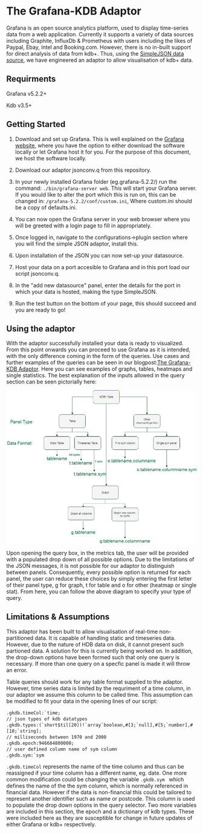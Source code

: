 # The Grafana-KDB Adaptor
Grafana is an open source analytics platform, used to display time-series data from a web application. Currently it supports a variety of data sources including Graphite, InfluxDb & Prometheus with users including the likes of Paypal, Ebay, Intel and Booking.com.  However, there is no in-built support for direct analysis of data from kdb+. Thus, using the [SimpleJSON data source](https://github.com/grafana/simple-json-datasource), we have engineered an adaptor to allow visualisation of kdb+ data.

## Requirments
Grafana v5.2.2+

Kdb v3.5+

## Getting Started

1. Download and set up Grafana. This is well explained on the [Grafana website](https://grafana.com/get), where you have the option to either download the software locally or let Grafana host it for you. For the purpose of this document, we host the software locally.

2. Download our adaptor jsonconv.q from this repository.

3. In your newly installed Grafana folder (eg.grafana-5.2.2/) run the command:
    ```./bin/grafana-server web```.
This will start your Grafana server. If you would like to alter the port which this is run on, this can be changed in:
    ```/grafana-5.2.2/conf/custom.ini```, Where custom.ini should be a copy of defaults.ini.

4. You can now open the Grafana server in your web browser where you will be greeted with a login page to fill in appropriately.

5. Once logged in, navigate to the configurations->plugin section where you will find the simple JSON adaptor, install this.

6. Upon installation of the JSON you can now set-up your datasource. 

7. Host your data on a port accesible to Grafana and in this port load our script jsonconv.q.

8. In the "add new datasource" panel, enter the details for the port in which your data is hosted, making the type SimpleJSON.

9. Run the test button on the bottom of your page, this should succeed and you are ready to go!

## Using the adaptor

With the adaptor successfully installed your data is ready to visualized. From this point onwards you can proceed to use Grafana as it is intended, with the only difference coming in the form of the queries. Use cases and further examples of the queries can be seen in our blogpost:[The Grafana-KDB Adaptor](https://www.aquaq.co.uk/q/ask-shall-receive-grafana-kdb-adaptor/). Here you can see examples of graphs, tables, heatmaps and single statistics. 
The best explanation of the inputs allowed in the query section can be seen pictorially here:

![InputFormat](https://github.com/AquaQAnalytics/grafana-kdb/blob/master/DropDownOptions.png?raw=true)

Upon opening the query box, in the metrics tab, the user will be provided with a populated drop down of all possible options. Due to the limitations of the JSON messages, it is not possible for our adaptor to distinguish between panels. Consequently, every possible option is returned for each panel, the user can reduce these choices by simply entering the first letter of their panel type, g for graph, t for table and o for other (heatmap or single stat). From here, you can follow the above diagram to specify your type of query. 

## Limitations & Assumptions
This adaptor has been built to allow visualisation of real-time non-partitioned data. It is capable of handling static and timeseries data. However, due to the nature of HDB data on disk, it cannot present such partioned data. A solution for this is currently being worked on. In addition, the drop-down options have been formed such that only one query is necessary. If more than one query on a specfic panel is made it will throw an error.

Table queries should work for any table format supplied to the adaptor. However, time series data is limited by the requriment of a time column, in our adaptor we assume this column to be called time. This assumption can be modified to fit your data in the opening lines of our script:
```// user defined column name of time column
.gkdb.timeCol:`time;
// json types of kdb datatypes
.gkdb.types:(`short$til[20])!`array`boolean,#[3;`null],#[5;`number],#[10;`string];
// milliseconds between 1970 and 2000
.gkdb.epoch:946684800000;
// user defined column name of sym column
.gkdb.sym:`sym
```


```.gkdb.timeCol``` represents the name of the time column and thus can be reassigned if your time column has a different name, eg. date. One more common modification could be changing the variable ```.gkdb.sym ``` which defines the name of the the sym column, which is normally referenced in financial data. However if the data is non-financial this could be tailored to represent another identifier such as name or postcode. This column is used to populate the drop down options in the query selector. Two more variables are included in this section, the epoch and a dictionary of kdb types. These were included here as they are susceptible for change in future updates of either Grafana or kdb+ respectively. 
